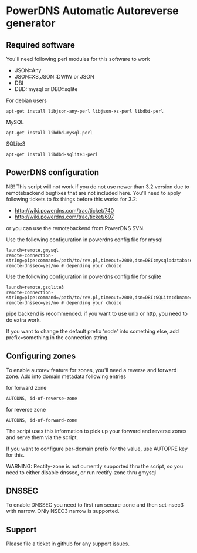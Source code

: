 PowerDNS Automatic Autoreverse generator
========================================

Required software
-----------------
You'll need following perl modules for this software to work
 - JSON::Any 
 - JSON::XS,JSON::DWIW or JSON
 - DBI
 - DBD::mysql or DBD::sqlite

For debian users

    apt-get install libjson-any-perl libjson-xs-perl libdbi-perl
    
MySQL

    apt-get install libdbd-mysql-perl
    
SQLite3

    apt-get install libdbd-sqlite3-perl

PowerDNS configuration
----------------------
NB! This script will not work if you do not use newer than 3.2 version due to remotebackend bugfixes 
that are not included here. You'll need to apply following tickets to fix things before this works for 3.2: 
 - http://wiki.powerdns.com/trac/ticket/740
 - http://wiki.powerdns.com/trac/ticket/697

or you can use the remotebackend from PowerDNS SVN. 

Use the following configuration in powerdns config file for mysql

    launch=remote,gmysql
    remote-connection-string=pipe:command=/path/to/rev.pl,timeout=2000,dsn=DBI:mysql:database,username=user,password=pass
    remote-dnssec=yes/no # depending your choice

Use the following configuration in powerdns config file for sqlite

    launch=remote,gsqlite3
    remote-connection-string=pipe:command=/path/to/rev.pl,timeout=2000,dsn=DBI:SQLite:dbname=/path/to/db,username=user,password=pass
    remote-dnssec=yes/no # depending your choice


pipe backend is recommended. if you want to use unix or http, you need to do extra work.

If you want to change the default prefix 'node' into something else, add prefix=something in the connection string.

Configuring zones
-----------------

To enable autorev feature for zones, you'll need a reverse and forward zone. Add into domain metadata following entries

for forward zone

    AUTODNS, id-of-reverse-zone

for reverse zone

    AUTODNS, id-of-forward-zone

The script uses this information to pick up your forward and reverse zones and serve them via the script. 

If you want to configure per-domain prefix for the value, use AUTOPRE key for this.

WARNING: Rectify-zone is not currently supported thru the script, so you need to either disable dnssec,
or run rectify-zone thru gmysql

DNSSEC
------

To enable DNSSEC you need to first run secure-zone and then set-nsec3 with narrow. ONly NSEC3 narrow is supported. 

Support
-------

Please file a ticket in github for any support issues.
